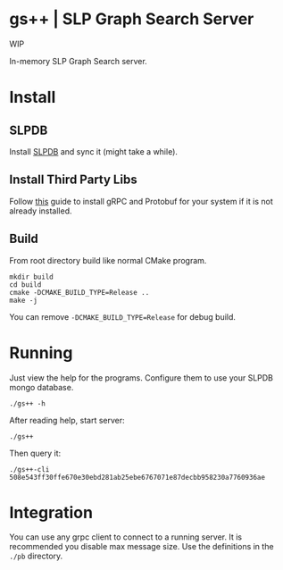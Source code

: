gs++ | SLP Graph Search Server
===

WIP

In-memory SLP Graph Search server. 

# Install

## SLPDB

Install [SLPDB](https://github.com/simpleledger/SLPDB) and sync it (might take a while).

## Install Third Party Libs

Follow [this](https://github.com/grpc/grpc/blob/master/BUILDING.md) guide to install gRPC and Protobuf for your system if it is not already installed.


## Build

From root directory build like normal CMake program.

```
mkdir build
cd build
cmake -DCMAKE_BUILD_TYPE=Release ..
make -j
```

You can remove `-DCMAKE_BUILD_TYPE=Release` for debug build.


# Running

Just view the help for the programs. Configure them to use your SLPDB mongo database.

`./gs++ -h`

After reading help, start server:

`./gs++`

Then query it:

`./gs++-cli 508e543ff30ffe670e30ebd281ab25ebe6767071e87decbb958230a7760936ae`


# Integration

You can use any grpc client to connect to a running server. It is recommended you disable max message size. Use the definitions in the `./pb` directory.

